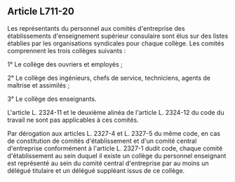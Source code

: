 Article L711-20
----
Les représentants du personnel aux comités d'entreprise des établissements
d'enseignement supérieur consulaire sont élus sur des listes établies par les
organisations syndicales pour chaque collège. Les comités comprennent les trois
collèges suivants :

1° Le collège des ouvriers et employés ;

2° Le collège des ingénieurs, chefs de service, techniciens, agents de maîtrise
et assimilés ;

3° Le collège des enseignants.

L'article L. 2324-11 et le deuxième alinéa de l'article L. 2324-12 du code du
travail ne sont pas applicables à ces comités.

Par dérogation aux articles L. 2327-4 et L. 2327-5 du même code, en cas de
constitution de comités d'établissement et d'un comité central d'entreprise
conformément à l'article L. 2327-1 dudit code, chaque comité d'établissement au
sein duquel il existe un collège du personnel enseignant est représenté au sein
du comité central d'entreprise par au moins un délégué titulaire et un délégué
suppléant issus de ce collège.
